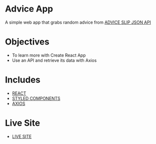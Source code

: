 # Advice App

A simple web app that grabs random advice from [ADVICE SLIP JSON API](https://api.adviceslip.com/)

# Objectives

- To learn more with Create React App
- Use an API and retrieve its data with Axios

# Includes

- [REACT](https://reactjs.org/docs/getting-started.html)
- [STYLED COMPONENTS](https://styled-components.com/)
- [AXIOS](https://github.com/axios/axios)

# Live Site 

- [LIVE SITE](https://advice-app-samgreider.netlify.app/)